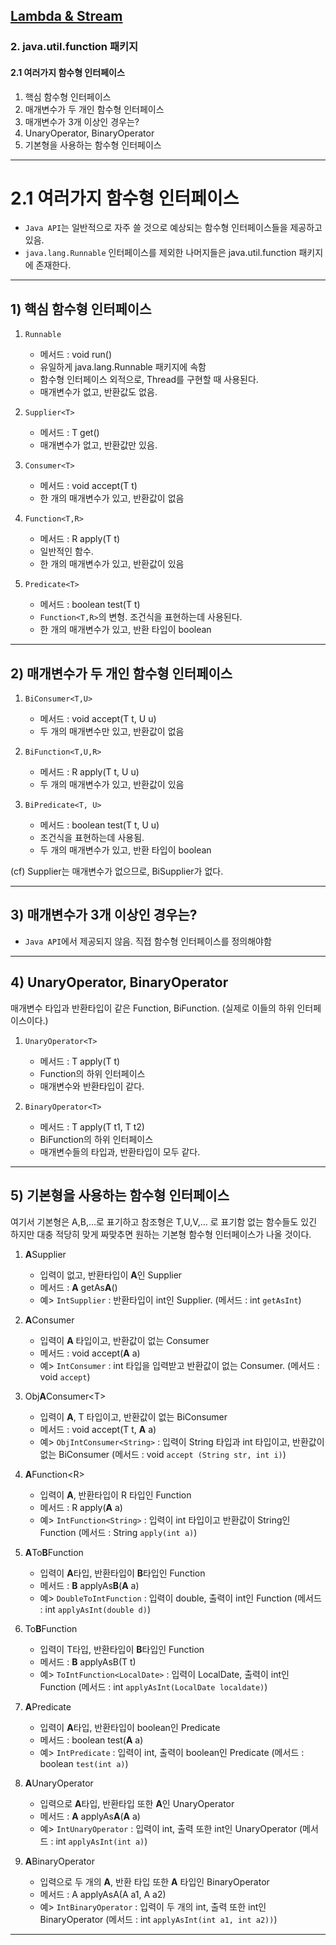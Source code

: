 ## <a href = "../README.md" target="_blank">Lambda & Stream</a>
### 2. java.util.function 패키지
#### 2.1 여러가지 함수형 인터페이스
1) 핵심 함수형 인터페이스
2) 매개변수가 두 개인 함수형 인터페이스
3) 매개변수가 3개 이상인 경우는?
4) UnaryOperator, BinaryOperator
5) 기본형을 사용하는 함수형 인터페이스

---

# 2.1 여러가지 함수형 인터페이스

- `Java API`는 일반적으로 자주 쓸 것으로 예상되는 함수형 인터페이스들을 제공하고 있음.  
- `java.lang.Runnable` 인터페이스를 제외한 나머지들은 java.util.function 패키지에 존재한다.

---

## 1) 핵심 함수형 인터페이스

1. `Runnable`
   - 메서드 : void run()
   - 유일하게 java.lang.Runnable 패키지에 속함
   - 함수형 인터페이스 외적으로, Thread를 구현할 때 사용된다.
   - 매개변수가 없고, 반환값도 없음.


2. `Supplier<T>`
   - 메서드 : T get()
   - 매개변수가 없고, 반환값만 있음.


3. `Consumer<T>`
   - 메서드 : void accept(T t)
   - 한 개의 매개변수가 있고, 반환값이 없음


4. `Function<T,R>`
   - 메서드 : R apply(T t)
   - 일반적인 함수.
   - 한 개의 매개변수가 있고, 반환값이 있음


5. `Predicate<T>`
   - 메서드 : boolean test(T t)
   - `Function<T,R>`의 변형. 조건식을 표현하는데 사용된다.
   - 한 개의 매개변수가 있고, 반환 타입이 boolean


---

## 2) 매개변수가 두 개인 함수형 인터페이스

1. `BiConsumer<T,U>`
   - 메서드 : void accept(T t, U u)
   - 두 개의 매개변수만 있고, 반환값이 없음

2. `BiFunction<T,U,R>`
   - 메서드 : R apply(T t, U u)
   - 두 개의 매개변수가 있고, 반환값이 있음

3. `BiPredicate<T, U>`
   - 메서드 : boolean test(T t, U u)
   - 조건식을 표현하는데 사용됨.
   - 두 개의 매개변수가 있고, 반환 타입이 boolean

(cf) Supplier는 매개변수가 없으므로, BiSupplier가 없다.

---

## 3) 매개변수가 3개 이상인 경우는?

- `Java API`에서 제공되지 않음. 직접 함수형 인터페이스를 정의해야함

---

## 4) UnaryOperator, BinaryOperator
매개변수 타입과 반환타입이 같은 Function, BiFunction. (실제로 이들의 하위 인터페이스이다.)

1. `UnaryOperator<T>`
   - 메서드 : T apply(T t)
   - Function의 하위 인터페이스
   - 매개변수와 반환타입이 같다.

2. `BinaryOperator<T>`
   - 메서드 : T apply(T t1, T t2)
   - BiFunction의 하위 인터페이스
   - 매개변수들의 타입과, 반환타입이 모두 같다.

---

## 5) 기본형을 사용하는 함수형 인터페이스

여기서 기본형은 A,B,...로 표기하고 참조형은 T,U,V,... 로 표기함
없는 함수들도 있긴 하지만 대충 적당히 맞게 짜맞추면 원하는 기본형 함수형 인터페이스가 나올 것이다.

1. **A**Supplier
   - 입력이 없고, 반환타입이 **A**인 Supplier
   - 메서드 : **A** getAs**A**()
   - 예> `IntSupplier` : 반환타입이 int인 Supplier. (메서드 : int `getAsInt`)

      
2. **A**Consumer
   - 입력이 **A** 타입이고, 반환값이 없는 Consumer
   - 메서드 : void accept(**A** a)
   - 예> `IntConsumer` : int 타입을 입력받고 반환값이 없는 Consumer. (메서드 : void `accept`)


3. Obj**A**Consumer\<T>
   - 입력이 **A**, T 타입이고, 반환값이 없는 BiConsumer
   - 메서드 : void accept(T t, **A** a)
   - 예> `ObjIntConsumer<String>` : 입력이 String 타입과 int 타입이고, 반환값이 없는 BiConsumer (메서드 : void `accept (String str, int i)`)

   
4. **A**Function\<R>
   - 입력이 **A**, 반환타입이 R 타입인 Function
   - 메서드 : R apply(**A** a)
   - 예> `IntFunction<String>` : 입력이 int 타입이고 반환값이 String인 Function (메서드 : String `apply(int a)`)


5. **A**To**B**Function
   - 입력이 **A**타입, 반환타입이 **B**타입인 Function
   - 메서드 : **B** applyAs**B**(**A** a)
   - 예> `DoubleToIntFunction` : 입력이 double, 출력이 int인 Function (메서드 : int `applyAsInt(double d)`)

   
6. To**B**Function<T>
   - 입력이 T타입, 반환타입이 **B**타입인 Function
   - 메서드 : **B** applyAsB(T t)
   - 예> `ToIntFunction<LocalDate>` : 입력이 LocalDate, 출력이 int인 Function (메서드 : int `applyAsInt(LocalDate localdate)`)

   
7. **A**Predicate
   - 입력이 **A**타입, 반환타입이 boolean인 Predicate
   - 메서드 : boolean test(**A** a)
   - 예> `IntPredicate` : 입력이 int, 출력이 boolean인 Predicate (메서드 : boolean `test(int a)`)


8. **A**UnaryOperator
   - 입력으로 **A**타입, 반환타입 또한 **A**인 UnaryOperator
   - 메서드 : **A** applyAs**A**(**A** a)
   - 예> `IntUnaryOperator` : 입력이 int, 출력 또한 int인 UnaryOperator (메서드 : int `applyAsInt(int a)`)


9. **A**BinaryOperator
   - 입력으로 두 개의 **A**, 반환 타입 또한 **A** 타입인 BinaryOperator 
   - 메서드 : A applyAsA(A a1, A a2)
   - 예> `IntBinaryOperator` : 입력이 두 개의 int, 출력 또한 int인 BinaryOperator (메서드 : int `applyAsInt(int a1, int a2))`)

---
